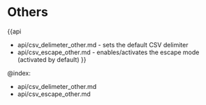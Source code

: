 Others
=======

{{api
- api/csv_delimeter_other.md - sets the default CSV delimiter
- api/csv_escape_other.md - enables/activates the escape mode (activated by default)
}}

@index:
- api/csv_delimeter_other.md
- api/csv_escape_other.md


